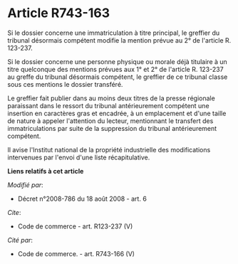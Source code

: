 # Article R743-163

Si le dossier concerne une immatriculation à titre principal, le greffier du tribunal désormais compétent modifie la mention
prévue au 2° de l'article R. 123-237.

Si le dossier concerne une personne physique ou morale déjà titulaire à un titre quelconque des mentions prévues aux 1° et 2°
de l'article R. 123-237 au greffe du tribunal désormais compétent, le greffier de ce tribunal classe sous ces mentions le
dossier transféré.

Le greffier fait publier dans au moins deux titres de la presse régionale paraissant dans le ressort du tribunal
antérieurement compétent une insertion en caractères gras et encadrée, à un emplacement et d'une taille de nature à appeler
l'attention du lecteur, mentionnant le transfert des immatriculations par suite de la suppression du tribunal antérieurement
compétent.

Il avise l'Institut national de la propriété industrielle des modifications intervenues par l'envoi d'une liste
récapitulative.

**Liens relatifs à cet article**

_Modifié par_:

  - Décret n°2008-786 du 18 août 2008 - art. 6

_Cite_:

  - Code de commerce - art. R123-237 (V)

_Cité par_:

  - Code de commerce. - art. R743-166 (V)
